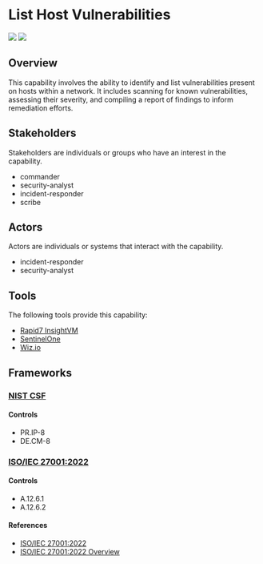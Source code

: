 # List Host Vulnerabilities

![](https://img.shields.io/badge/Phase-Identification_%28P0002%29-white)&nbsp;![](https://img.shields.io/badge/Category-General-white)

## Overview

This capability involves the ability to identify and list vulnerabilities present on hosts within a network. It includes scanning for known vulnerabilities, assessing their severity, and compiling a report of findings to inform remediation efforts.

## Stakeholders
Stakeholders are individuals or groups who have an interest in the capability.

- commander
- security-analyst
- incident-responder
- scribe

## Actors
Actors are individuals or systems that interact with the capability.

- incident-responder
- security-analyst

## Tools
The following tools provide this capability:

- [Rapid7 InsightVM](../tool/rapid7-insightvm/C2002.md)
- [SentinelOne](../tool/sentinelone/C2002.md)
- [Wiz.io](../tool/wiz/C2002.md)

## Frameworks
### [NIST CSF](../frameworks/F0003.md)

#### Controls

- PR.IP-8 
- DE.CM-8 

### [ISO/IEC 27001:2022](../frameworks/F0002.md)

#### Controls

- A.12.6.1 
- A.12.6.2 

#### References

- [ISO/IEC 27001:2022](https://www.iso.org/standard/82875.html)
- [ISO/IEC 27001:2022 Overview](https://www.iso.org/isoiec-27001-information-security.html)